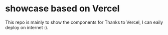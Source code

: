 # showcase based on Vercel

This repo is mainly to show the components for Thanks to Vercel, I can eaily deploy on internet :).
